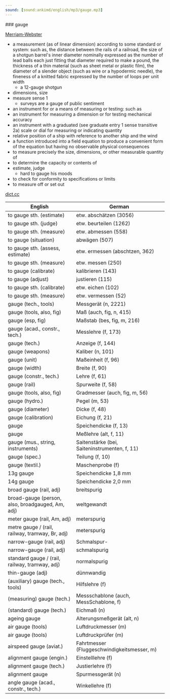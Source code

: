 ```yaml
---
sound: [sound:ankimd/english/mp3/gauge.mp3]
---
```


\### gauge

[Merriam-Webster](https://www.merriam-webster.com/dictionary/gauge)

- a measurement (as of linear dimension) according to some standard or system: such as, the distance between the rails of a railroad, the size of a shotgun barrel's inner diameter nominally expressed as the number of lead balls each just fitting that diameter required to make a pound, the thickness of a thin material (such as sheet metal or plastic film), the diameter of a slender object (such as wire or a hypodermic needle), the fineness of a knitted fabric expressed by the number of loops per unit width
    - a 12-gauge shotgun
- dimensions, size
- measure sense 1
    - surveys are a gauge of public sentiment
- an instrument for or a means of measuring or testing: such as
- an instrument for measuring a dimension or for testing mechanical accuracy
- an instrument with a graduated (see graduate entry 1 sense transitive 2a) scale or dial for measuring or indicating quantity
- relative position of a ship with reference to another ship and the wind
- a function introduced into a field equation to produce a convenient form of the equation but having no observable physical consequences
- to measure precisely the size, dimensions, or other measurable quantity of
- to determine the capacity or contents of
- estimate, judge
    - hard to gauge his moods
- to check for conformity to specifications or limits
- to measure off or set out

[dict.cc](https://www.dict.cc/gauge)

| English        | German       |
| -------------- | ------------ |
| to gauge sth. (estimate) | etw. abschätzen (3056) |
| to gauge sth. (judge) | etw. beurteilen (1262) |
| to gauge sth. (measure) | etw. abmessen (558) |
| to gauge (situation) | abwägen (507) |
| to gauge sth. (assess, estimate) | etw. ermessen (abschtzen, 362) |
| to gauge sth. (measure) | etw. messen (250) |
| to gauge (calibrate) | kalibrieren (143) |
| to gauge (adjust) | justieren (115) |
| to gauge sth. (calibrate) | etw. eichen (102) |
| to gauge sth. (measure) | etw. vermessen (52) |
| gauge (tech., tools) | Messgerät (n, 2221) |
| gauge (tools, also, fig) | Maß (auch, fig, n, 415) |
| gauge (esp, fig) | Maßstab (bes, fig, m, 216) |
| gauge (acad., constr., tech.) | Messlehre (f, 173) |
| gauge (tech.) | Anzeige (f, 144) |
| gauge (weapons) | Kaliber (n, 101) |
| gauge (unit) | Maßeinheit (f, 96) |
| gauge (width) | Breite (f, 90) |
| gauge (constr., tech.) | Lehre (f, 61) |
| gauge (rail) | Spurweite (f, 58) |
| gauge (tools, also, fig) | Gradmesser (auch, fig, m, 56) |
| gauge (hydro.) | Pegel (m, 53) |
| gauge (diameter) | Dicke (f, 48) |
| gauge (calibration) | Eichung (f, 21) |
| gauge | Speichendicke (f, 13) |
| gauge | Meßlehre (alt, f, 11) |
| gauge (mus., string, instruments) | Saitenstärke (bei, Saiteninstrumenten, f, 11) |
| gauge (spec.) | Teilung (f, 10) |
| gauge (textil.) | Maschenprobe (f) |
| 13g gauge | Speichendicke 1,8 mm |
| 14g gauge | Speichendicke 2,0 mm |
| broad gauge (rail, adj) | breitspurig |
| broad-gauge (person, also, broadgauged, Am, adj) | weltgewandt |
| meter gauge (rail, Am, adj) | meterspurig |
| metre gauge / (rail, railway, tramway, Br, adj) | meterspurig |
| narrow-gauge (rail, adj) | Schmalspur- |
| narrow-gauge (rail, adj) | schmalspurig |
| standard gauge / (rail, railway, tramway, adj) | normalspurig |
| thin-gauge (adj) | dünnwandig |
| (auxiliary) gauge (tech., tools) | Hilfslehre (f) |
| (measuring) gauge (tech.) | Messschablone (auch, MessSchablone, f) |
| (standard) gauge (tech.) | Eichmaß (n) |
| ageing gauge | Alterungsmeßgerät (alt, n) |
| air gauge (tools) | Luftdruckmesser (m) |
| air gauge (tools) | Luftdruckprüfer (m) |
| airspeed gauge (aviat.) | Fahrtmesser (Fluggeschwindigkeitsmesser, m) |
| alignment gauge (engin.) | Einstelllehre (f) |
| alignment gauge (tech.) | Justierlehre (f) |
| alignment gauge | Spurmessgerät (n) |
| angle gauge (acad., constr., tech.) | Winkellehre (f) |
